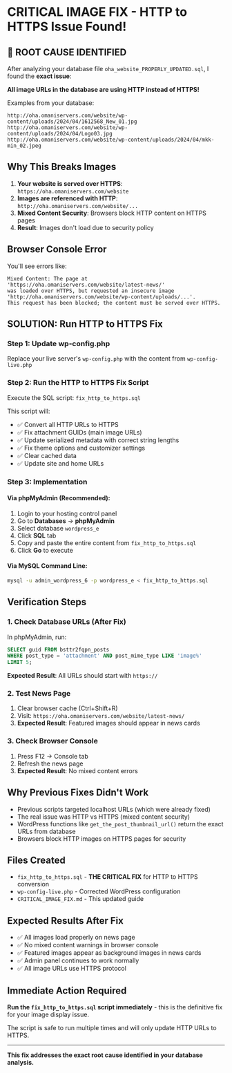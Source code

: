 # CRITICAL IMAGE FIX - HTTP to HTTPS Issue Found!

## 🚨 ROOT CAUSE IDENTIFIED
After analyzing your database file `oha_website_PROPERLY_UPDATED.sql`, I found the **exact issue**:

**All image URLs in the database are using HTTP instead of HTTPS!**

Examples from your database:
```
http://oha.omaniservers.com/website/wp-content/uploads/2024/04/1612568_New_01.jpg
http://oha.omaniservers.com/website/wp-content/uploads/2024/04/Logo03.jpg
http://oha.omaniservers.com/website/wp-content/uploads/2024/04/mkk-min_02.jpeg
```

## Why This Breaks Images
1. **Your website is served over HTTPS**: `https://oha.omaniservers.com/website`
2. **Images are referenced with HTTP**: `http://oha.omaniservers.com/website/...`
3. **Mixed Content Security**: Browsers block HTTP content on HTTPS pages
4. **Result**: Images don't load due to security policy

## Browser Console Error
You'll see errors like:
```
Mixed Content: The page at 'https://oha.omaniservers.com/website/latest-news/' 
was loaded over HTTPS, but requested an insecure image 
'http://oha.omaniservers.com/website/wp-content/uploads/...'. 
This request has been blocked; the content must be served over HTTPS.
```

## SOLUTION: Run HTTP to HTTPS Fix

### Step 1: Update wp-config.php
Replace your live server's `wp-config.php` with the content from `wp-config-live.php`

### Step 2: Run the HTTP to HTTPS Fix Script
Execute the SQL script: `fix_http_to_https.sql`

This script will:
- ✅ Convert all HTTP URLs to HTTPS
- ✅ Fix attachment GUIDs (main image URLs)
- ✅ Update serialized metadata with correct string lengths
- ✅ Fix theme options and customizer settings
- ✅ Clear cached data
- ✅ Update site and home URLs

### Step 3: Implementation

#### Via phpMyAdmin (Recommended):
1. Login to your hosting control panel
2. Go to **Databases** → **phpMyAdmin**
3. Select database `wordpress_e`
4. Click **SQL** tab
5. Copy and paste the entire content from `fix_http_to_https.sql`
6. Click **Go** to execute

#### Via MySQL Command Line:
```bash
mysql -u admin_wordpress_6 -p wordpress_e < fix_http_to_https.sql
```

## Verification Steps

### 1. Check Database URLs (After Fix)
In phpMyAdmin, run:
```sql
SELECT guid FROM bsttr2fqpn_posts 
WHERE post_type = 'attachment' AND post_mime_type LIKE 'image%' 
LIMIT 5;
```
**Expected Result**: All URLs should start with `https://`

### 2. Test News Page
1. Clear browser cache (Ctrl+Shift+R)
2. Visit: `https://oha.omaniservers.com/website/latest-news/`
3. **Expected Result**: Featured images should appear in news cards

### 3. Check Browser Console
1. Press F12 → Console tab
2. Refresh the news page
3. **Expected Result**: No mixed content errors

## Why Previous Fixes Didn't Work
- Previous scripts targeted localhost URLs (which were already fixed)
- The real issue was HTTP vs HTTPS (mixed content security)
- WordPress functions like `get_the_post_thumbnail_url()` return the exact URLs from database
- Browsers block HTTP images on HTTPS pages for security

## Files Created
- `fix_http_to_https.sql` - **THE CRITICAL FIX** for HTTP to HTTPS conversion
- `wp-config-live.php` - Corrected WordPress configuration
- `CRITICAL_IMAGE_FIX.md` - This updated guide

## Expected Results After Fix
- ✅ All images load properly on news page
- ✅ No mixed content warnings in browser console
- ✅ Featured images appear as background images in news cards
- ✅ Admin panel continues to work normally
- ✅ All image URLs use HTTPS protocol

## Immediate Action Required
**Run the `fix_http_to_https.sql` script immediately** - this is the definitive fix for your image display issue.

The script is safe to run multiple times and will only update HTTP URLs to HTTPS.

---
**This fix addresses the exact root cause identified in your database analysis.** 